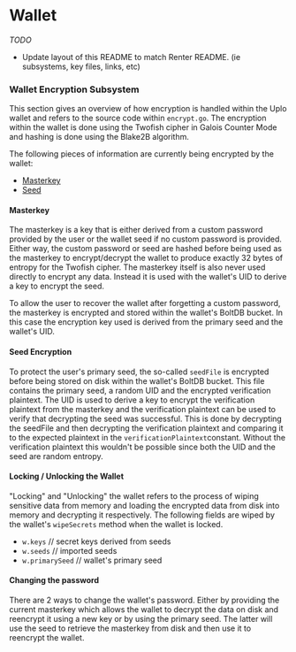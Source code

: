 # Wallet

*TODO*
 - Update layout of this README to match Renter README. (ie subsystems, key files, links, etc)

### Wallet Encryption Subsystem

This section gives an overview of how encryption is handled within the Uplo wallet and refers to the source code within `encrypt.go`. The encryption within the wallet is done using the Twofish cipher in Galois Counter Mode and hashing is done using the Blake2B algorithm.

The following pieces of information are currently being encrypted by the wallet:
- [Masterkey](#masterkey)
- [Seed](#seed-encryption)

#### Masterkey

The masterkey is a key that is either derived from a custom password provided by the user or the wallet seed if no custom password is provided. Either way, the custom password or seed are hashed before being used as the masterkey to encrypt/decrypt the wallet to produce exactly 32 bytes of entropy for the Twofish cipher. The masterkey itself is also never used directly to encrypt any data. Instead it is used with the wallet's UID to derive a key to encrypt the seed.

To allow the user to recover the wallet after forgetting a custom password, the masterkey is encrypted and stored within the wallet's BoltDB bucket. In this case the encryption key used is derived from the primary seed and the wallet's UID.

#### Seed Encryption

To protect the user's primary seed, the so-called `seedFile` is encrypted before being stored on disk within the wallet's BoltDB bucket. This file contains the primary seed, a random UID and the encrypted verification plaintext. The UID is used to derive a key to encrypt the verification plaintext from the masterkey and the verification plaintext can be used to verify that decrypting the seed was successful. This is done by decrypting the seedFile and then decrypting the verification plaintext and comparing it to the expected plaintext in the `verificationPlaintext`constant. Without the verification plaintext this wouldn't be possible since both the UID and the seed are random entropy.

#### Locking / Unlocking the Wallet

"Locking" and "Unlocking" the wallet refers to the process of wiping sensitive data from memory and loading the encrypted data from disk into memory and decrypting it respectively. The following fields are wiped by the wallet's `wipeSecrets` method when the wallet is locked.

- `w.keys`        // secret keys derived from seeds
- `w.seeds`       // imported seeds
- `w.primarySeed` // wallet's primary seed

#### Changing the password

There are 2 ways to change the wallet's password. Either by providing the current masterkey which allows the wallet to decrypt the data on disk and reencrypt it using a new key or by using the primary seed. The latter will use the seed to retrieve the masterkey from disk and then use it to reencrypt the wallet.
